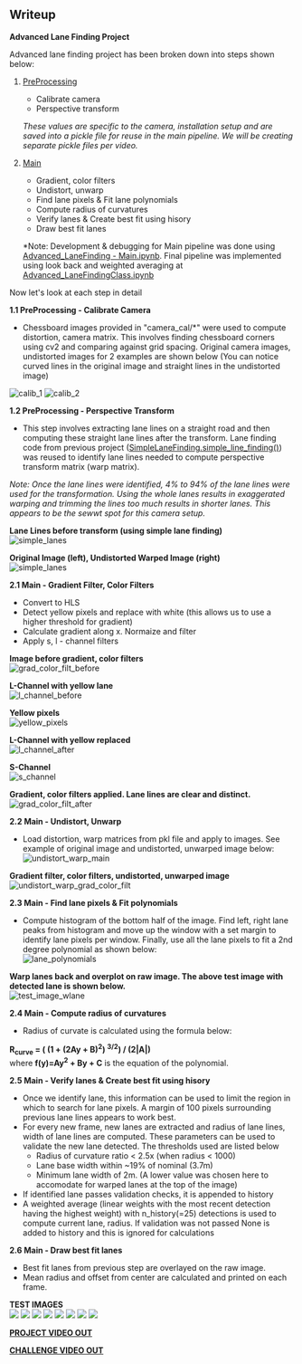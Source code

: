 ## Writeup

**Advanced Lane Finding Project**

Advanced lane finding project has been broken down into steps shown below:

1. [PreProcessing](Advanced_LaneFinding%20-%20PreProcessing.ipynb)
    - Calibrate camera
    - Perspective transform

    *These values are specific to the camera, installation setup and are saved into a pickle file for reuse in the main pipeline. We will be creating separate pickle files per video.*

2. [Main](Advanced_LaneFindingClass.ipynb)
    - Gradient, color filters
    - Undistort, unwarp
    - Find lane pixels & Fit lane polynomials
    - Compute radius of curvatures
    - Verify lanes & Create best fit using hisory
    - Draw best fit lanes

    *Note: Development & debugging for Main pipeline was done using [Advanced_LaneFinding - Main.ipynb](Advanced_LaneFinding%20-%20Main.ipynb). Final pipeline was implemented using look back and weighted averaging at [Advanced_LaneFindingClass.ipynb](Advanced_LaneFindingClass.ipynb)

Now let's look at each step in detail

**1.1 PreProcessing - Calibrate Camera**
- Chessboard images provided in "camera_cal/*" were used to compute distortion, camera matrix. This involves finding chessboard corners using cv2 and comparing against grid spacing. Original camera images, undistorted images for 2 examples are shown below (You can notice curved lines in the original image and straight lines in the undistorted image)

![calib_1](doc_images/camera_calib_1.png "Original, Undistorted Images")
![calib_2](doc_images/camera_calib_2.png "Original, Undistorted Images")

**1.2 PreProcessing - Perspective Transform**
- This step involves extracting lane lines on a straight road and then computing these straight lane lines after the transform. Lane finding code from previous project ([SimpleLaneFinding.simple_line_finding()](./SimpleLaneFinding.py)) was reused to identify lane lines needed to compute perspective transform matrix (warp matrix). 

*Note: Once the lane lines were identified, 4% to 94% of the lane lines were used for the transformation. Using the whole lanes results in exaggerated warping and trimming the lines too much results in shorter lanes. This appears to be the sewwt spot for this camera setup.*

**Lane Lines before transform (using simple lane finding)**</br>
![simple_lanes](doc_images/simple_lanes.png "Lane lines using simple lane finding")

**Original Image (left), Undistorted Warped Image (right)**</br>
![simple_lanes](doc_images/perspective_transform.png "Lane lines before and after perspective transform")

**2.1 Main - Gradient Filter, Color Filters**
- Convert to HLS
- Detect yellow pixels and replace with white (this allows us to use a higher threshold for gradient)
- Calculate gradient along x. Normaize and filter
- Apply s, l - channel filters

**Image before gradient, color filters**</br>
![grad_color_filt_before](doc_images/grad_color_filt_before.png "Image before gradient, color filters")

**L-Channel with yellow lane**</br>
![l_channel_before](doc_images/l_channel_before.png "L-Channel with yellow lane")

**Yellow pixels**</br>
![yellow_pixels](doc_images/yellow_pixels.png "Yellow pixels")

**L-Channel with yellow replaced**</br>
![l_channel_after](doc_images/l_channel_after.png "L-Channel with yellow replaced")

**S-Channel**</br>
![s_channel](doc_images/s_channel.png "S-Channel")

**Gradient, color filters applied. Lane lines are clear and distinct.**</br>
![grad_color_filt_after](doc_images/grad_color_filt_after.png "Gradient, color filters applied")

**2.2 Main - Undistort, Unwarp**</br>
- Load distortion, warp matrices from pkl file and apply to images. See example of original image and undistorted, unwarped image below:
![undistort_warp_main](doc_images/undistort_warp_main.png "Original (left), Undistorted, Unwarped(right)")

**Gradient filter, color filters, undistorted, unwarped image**</br>
![undistort_warp_grad_color_filt](doc_images/undistort_warp_grad_color_filt.png "Gradient filter, color filters, undistorted, unwarped image")

**2.3 Main - Find lane pixels & Fit polynomials**</br>
- Compute histogram of the bottom half of the image. Find left, right lane peaks from histogram and move up the window with a set margin to identify lane pixels per window. Finally, use all the lane pixels to fit a 2nd degree polynomial as shown below:</br>
![lane_polynomials](doc_images/lane_polynomials.png "Lanes with polynomial fit")

**Warp lanes back and overplot on raw image. The above test image with detected lane is shown below.**</br>
![test_image_wlane](doc_images/test_image_wlane.png "Test image with detected lane")

**2.4 Main - Compute radius of curvatures**</br>
- Radius of curvate is calculated using the formula below:

**R<sub>curve</sub> = ( (1 + (2Ay + B)<sup>2</sup>) <sup>3/2</sup>) / (2|A|)**</br>
where **f(y)=Ay<sup>2</sup> + By + C** is the equation of the polynomial.

**2.5 Main - Verify lanes & Create best fit using hisory**
- Once we identify lane, this information can be used to limit the region in which to search for lane pixels. A margin of 100 pixels surrounding previous lane lines appears to work best.
- For every new frame, new lanes are extracted and radius of lane lines, width of lane lines are computed. These parameters can be used to validate the new lane detected. The thresholds used are listed below
    - Radius of curvature ratio < 2.5x  (when radius < 1000)
    - Lane base width within ~19% of nominal (3.7m)
    - Minimum lane width of 2m. (A lower value was chosen here to accomodate for warped lanes at the top of the image)
- If identified lane passes validation checks, it is appended to history
- A weighted average (linear weights with the most recent detection having the highest weight) with n_history(=25) detections is used to compute current lane, radius. If validation was not passed None is added to history and this is ignored for calculations

**2.6 Main - Draw best fit lanes**
- Best fit lanes from previous step are overlayed on the raw image.
- Mean radius and offset from center are calculated and printed on each frame.

**TEST IMAGES**</br>
![](output_images/straight_lines1.jpg)
![](output_images/straight_lines2.jpg)
![](output_images/test1.jpg)
![](output_images/test2.jpg)
![](output_images/test3.jpg)
![](output_images/test4.jpg)
![](output_images/test5.jpg)
![](output_images/test6.jpg)

[**PROJECT VIDEO OUT**](project_video_out.mp4)

[**CHALLENGE VIDEO OUT**](challenge_video_out.mp4)
